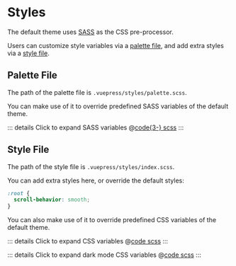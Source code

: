 # Styles

<NpmBadge package="@vuepress/theme-default" />

The default theme uses [SASS](https://sass-lang.com/) as the CSS pre-processor.

Users can customize style variables via a [palette file](#palette-file),
and add extra styles via a [style file](#style-file).

## Palette File

The path of the palette file is `.vuepress/styles/palette.scss`.

You can make use of it to override predefined SASS variables of the default theme.

::: details Click to expand SASS variables
@[code{3-} scss](@vuepress/theme-classic/src/client/styles/_variables.scss)
:::

## Style File

The path of the style file is `.vuepress/styles/index.scss`.

You can add extra styles here, or override the default styles:

```scss
:root {
  scroll-behavior: smooth;
}
```

You can also make use of it to override predefined CSS variables of the default theme.

::: details Click to expand CSS variables
@[code scss](@vuepress/theme-classic/src/client/styles/vars.scss)
:::

::: details Click to expand dark mode CSS variables
@[code scss](@vuepress/theme-classic/src/client/styles/vars-dark.scss)
:::
